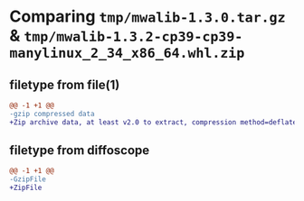# Comparing `tmp/mwalib-1.3.0.tar.gz` & `tmp/mwalib-1.3.2-cp39-cp39-manylinux_2_34_x86_64.whl.zip`

## filetype from file(1)

```diff
@@ -1 +1 @@
-gzip compressed data
+Zip archive data, at least v2.0 to extract, compression method=deflate
```

## filetype from diffoscope

```diff
@@ -1 +1 @@
-GzipFile
+ZipFile
```


